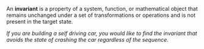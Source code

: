 An **invariant** is a property of a system, function, or mathematical object that remains unchanged under a set of transformations or operations and is not present in the target state.

*If you are building a self driving car, you would like to find the invariant that avoids the state of crashing the car regardless of the sequence.*